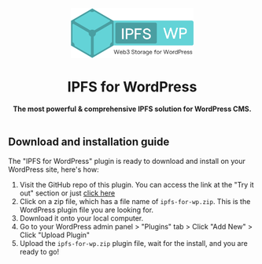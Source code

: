 <div align="center">
    <img src="ipfs-wordpress-logo.png" width=250>
    <h1>IPFS for WordPress</h1>
    <strong>The most powerful & comprehensive IPFS solution for WordPress CMS.</strong>
</div>

<br>

## Download and installation guide

The "IPFS for WordPress" plugin is ready to download and install on your WordPress site, here's how:

1. Visit the GitHub repo of this plugin. You can access the link at the "Try it out" section or just [click here](https://github.com/Zhixuan0318/ipfs-for-wordpress)
2. Click on a zip file, which has a file name of `ipfs-for-wp.zip`. This is the WordPress plugin file you are looking for.
3. Download it onto your local computer.
4. Go to your WordPress admin panel > "Plugins" tab > Click "Add New" > Click "Upload Plugin"
5. Upload the `ipfs-for-wp.zip` plugin file, wait for the install, and you are ready to go!
